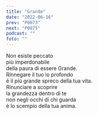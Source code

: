 ```yaml
---
title: "Grande"
date: "2022-06-16"
prev: "P0073"
next: "P0075"
podcast: ""
foto: ""
---
```


Non esiste peccato  
più imperdonabile  
della paura di essere Grande.  
Rinnegare il tuo io profondo  
è il più grande spreco della tua vita.  
Rinunciare a scoprire  
la grandezza dentro di te  
non negli occhi di chi guarda  
è lo scempio della tua anima.
